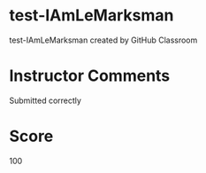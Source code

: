# test-IAmLeMarksman
test-IAmLeMarksman created by GitHub Classroom

# Instructor Comments
Submitted correctly
# Score
100

